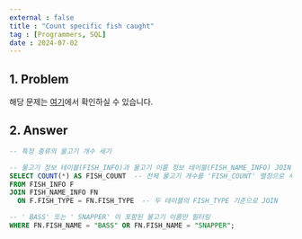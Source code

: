 ```yaml
---
external : false
title : "Count specific fish caught"
tag : [Programmers, SQL]
date : 2024-07-02
---
```


## 1. Problem

해당 문제는 [여기](https://school.programmers.co.kr/learn/courses/30/lessons/298518)에서 확인하실 수 있습니다.

## 2. Answer

```sql
-- 특정 종류의 물고기 개수 세기

-- 물고기 정보 테이블(FISH_INFO)과 물고기 이름 정보 테이블(FISH_NAME_INFO) JOIN
SELECT COUNT(*) AS FISH_COUNT  -- 전체 물고기 개수를 'FISH_COUNT' 별칭으로 사용
FROM FISH_INFO F
JOIN FISH_NAME_INFO FN
  ON F.FISH_TYPE = FN.FISH_TYPE  -- 두 테이블의 FISH_TYPE 기준으로 JOIN

-- ' BASS' 또는 ' SNAPPER' 이 포함된 물고기 이름만 필터링
WHERE FN.FISH_NAME = "BASS" OR FN.FISH_NAME = "SNAPPER";
```
